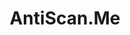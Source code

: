 ---
title: AntiScan.Me
description: Online Virus Scanner Without Result Distribution. Scan your file online with multiple different antiviruses without distributing the results of your scan.
url: https://antiscan.me/
image:
    # url: '/assets/images/cafe.png'
    # alt: 'Cafe'
tags: ['malware']
pubDate: 2023-11-21
draft: false
---